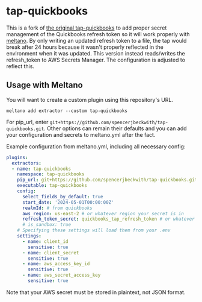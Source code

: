 # tap-quickbooks

This is a fork of [the original tap-quickbooks](https://github.com/hotgluexyz/tap-quickbooks) to add proper secret management of the Quickbooks refresh token so it will work properly with [meltano](https://meltano.com). By only writing an updated refresh token to a file, the tap would break after 24 hours because it wasn't properly reflected in the environment when it was updated. This version instead reads/writes the refresh_token to AWS Secrets Manager. The configuration is adjusted to reflect this.

## Usage with Meltano

You will want to create a custom plugin using this repository's URL. 

`meltano add extractor --custom tap-quickbooks`

For pip_url, enter `git+https://github.com/spencerjbeckwith/tap-quickbooks.git`. Other options can remain their defaults and you can add your configuration and secrets to meltano.yml after the fact.

Example configuration from meltano.yml, including all necessary config:

```yml
plugins:
  extractors:
  - name: tap-quickbooks
    namespace: tap-quickbooks
    pip_url: git+https://github.com/spencerjbeckwith/tap-quickbooks.git
    executable: tap-quickbooks
    config:
      select_fields_by_default: true
      start_date: '2024-05-01T00:00:00Z'
      realmId: # from quickbooks
      aws_region: us-east-2 # or whatever region your secret is in
      refresh_token_secret: quickbooks_tap_refresh_token # or whatever you've named the secret
      # is_sandbox: true
    # Specifying these settings will load them from your .env
    settings:
      - name: client_id
        sensitive: true
      - name: client_secret
        sensitive: true
      - name: aws_access_key_id
        sensitive: true
      - name: aws_secret_access_key
        sensitive: true
```

Note that your AWS secret must be stored in plaintext, not JSON format.
